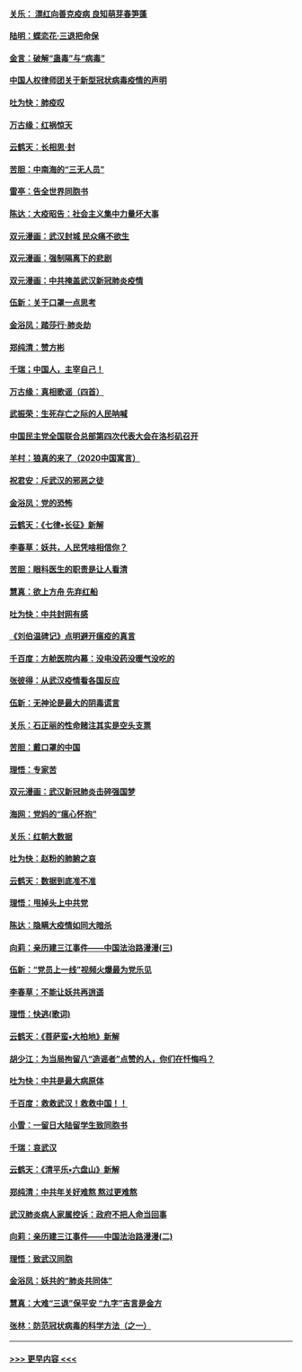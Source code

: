 #### [关乐： 漂红向善克疫病 良知萌芽春笋蓬](../pages/nsc993/n11865710.md?t=02132033) 
#### [陆明：蝶恋花‧三退把命保](../pages/nsc993/n11865673.md?t=02132033) 
#### [金言：破解“蛊毒”与“病毒”](../pages/nsc993/n11864103.md?t=02132033) 
#### [中国人权律师团关于新型冠状病毒疫情的声明](../pages/nsc993/n11864249.md?t=02132033) 
#### [吐为快：肺疫叹](../pages/nsc993/n11864027.md?t=02132033) 
#### [万古缘：红祸惊天](../pages/nsc993/n11864079.md?t=02132033) 
#### [云鹤天：长相思‧封](../pages/nsc993/n11864006.md?t=02132033) 
#### [苦胆：中南海的“三无人员”](../pages/nsc993/n11862997.md?t=02132033) 
#### [雷亭：告全世界同胞书](../pages/nsc993/n11862572.md?t=02132033) 
#### [陈达：大疫昭告：社会主义集中力量坏大事](../pages/nsc993/n11859419.md?t=02132033) 
#### [双元漫画：武汉封城 民众痛不欲生](../pages/nsc993/n11859287.md?t=02132033) 
#### [双元漫画：强制隔离下的悲剧](../pages/nsc993/n11859244.md?t=02132033) 
#### [双元漫画：中共掩盖武汉新冠肺炎疫情](../pages/nsc993/n11858249.md?t=02132033) 
#### [伍新：关于口罩一点思考](../pages/nsc993/n11859195.md?t=02132033) 
#### [金浴凤：踏莎行‧肺炎劫](../pages/nsc993/n11858227.md?t=02132033) 
#### [郑纯清：赞方彬](../pages/nsc993/n11856803.md?t=02132033) 
#### [千瑞；中国人，主宰自己！](../pages/nsc993/n11856793.md?t=02132033) 
#### [万古缘：真相歌谣（四首）](../pages/nsc993/n11856263.md?t=02132033) 
#### [武振荣：生死存亡之际的人民呐喊](../pages/nsc993/n11856256.md?t=02132033) 
#### [中国民主党全国联合总部第四次代表大会在洛杉矶召开](../pages/nsc993/n11856344.md?t=02132033) 
#### [羊村：狼真的来了（2020中国寓言）](../pages/nsc993/n11856229.md?t=02132033) 
#### [祝君安：斥武汉的邪恶之徒](../pages/nsc993/n11855861.md?t=02132033) 
#### [金浴凤：党的恐怖](../pages/nsc993/n11855849.md?t=02132033) 
#### [云鹤天：《七律▪长征》新解](../pages/nsc993/n11855479.md?t=02132033) 
#### [李春草：妖共，人民凭啥相信你？](../pages/nsc993/n11855196.md?t=02132033) 
#### [苦胆：眼科医生的职责是让人看清](../pages/nsc993/n11853840.md?t=02132033) 
#### [慧真：欲上方舟 先弃红船](../pages/nsc993/n11853483.md?t=02132033) 
#### [吐为快：中共封网有感](../pages/nsc993/n11852575.md?t=02132033) 
#### [《刘伯温碑记》点明避开瘟疫的真言](../pages/nsc993/n11852128.md?t=02132033) 
#### [千百度：方舱医院内幕：没电没药没暖气没吃的](../pages/nsc993/n11850211.md?t=02132033) 
#### [张彼得：从武汉疫情看各国反应](../pages/nsc993/n11850102.md?t=02132033) 
#### [伍新：无神论是最大的阴毒谎言](../pages/nsc993/n11846129.md?t=02132033) 
#### [关乐：石正丽的性命赌注其实是空头支票](../pages/nsc993/n11846109.md?t=02132033) 
#### [苦胆：戴口罩的中国](../pages/nsc993/n11845576.md?t=02132033) 
#### [理悟：专家苦](../pages/nsc993/n11845564.md?t=02132033) 
#### [双元漫画：武汉新冠肺炎击碎强国梦](../pages/nsc993/n11843320.md?t=02132033) 
#### [海网：党妈的“瘟心怀抱”](../pages/nsc993/n11840740.md?t=02132033) 
#### [关乐：红朝大数据](../pages/nsc993/n11840675.md?t=02132033) 
#### [吐为快：赵粉的肺腑之哀](../pages/nsc993/n11840618.md?t=02132033) 
#### [云鹤天：数据到底准不准](../pages/nsc993/n11840325.md?t=02132033) 
#### [理悟：甩掉头上中共党](../pages/nsc993/n11838826.md?t=02132033) 
#### [陈达：隐瞒大疫情如同大暗杀](../pages/nsc993/n11838771.md?t=02132033) 
#### [向莉：亲历建三江事件——中国法治路漫漫(三)](../pages/nsc993/n11831825.md?t=02132033) 
#### [伍新：“党员上一线”视频火爆最为党乐见](../pages/nsc993/n11838200.md?t=02132033) 
#### [李春草：不能让妖共再逍遥](../pages/nsc993/n11838102.md?t=02132033) 
#### [理悟：快逃(歌词)](../pages/nsc993/n11838083.md?t=02132033) 
#### [云鹤天：《菩萨蛮▪大柏地》新解](../pages/nsc993/n11838059.md?t=02132033) 
#### [胡少江：为当局拘留八“造谣者”点赞的人，你们在忏悔吗？](../pages/nsc993/n11836801.md?t=02132033) 
#### [吐为快：中共是最大病原体](../pages/nsc993/n11836748.md?t=02132033) 
#### [千百度：救救武汉！救救中国！！](../pages/nsc993/n11836145.md?t=02132033) 
#### [小雪：一留日大陆留学生致同胞书](../pages/nsc993/n11834624.md?t=02132033) 
#### [千瑞：哀武汉](../pages/nsc993/n11833647.md?t=02132033) 
#### [云鹤天：《清平乐▪六盘山》新解](../pages/nsc993/n11833611.md?t=02132033) 
#### [郑纯清：中共年关好难熬 熬过更难熬](../pages/nsc993/n11833489.md?t=02132033) 
#### [武汉肺炎病人家属控诉：政府不把人命当回事](../pages/nsc993/n11833205.md?t=02132033) 
#### [向莉：亲历建三江事件——中国法治路漫漫(二)](../pages/nsc993/n11829102.md?t=02132033) 
#### [理悟：致武汉同胞](../pages/nsc993/n11831522.md?t=02132033) 
#### [金浴凤：妖共的“肺炎共同体”](../pages/nsc993/n11829448.md?t=02132033) 
#### [慧真：大难“三退”保平安 “九字”吉言是金方](../pages/nsc993/n11829501.md?t=02132033) 
#### [张林：防范冠状病毒的科学方法（之一）](../pages/nsc993/n11828618.md?t=02132033) 

----
#### [ >>> 更早内容 <<< ](../indexes/nsc993-earlier.md)
